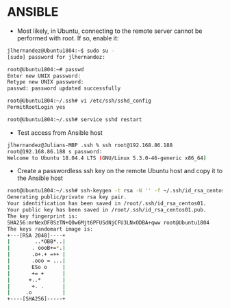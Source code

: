 # ANSIBLE 

* Most likely, in Ubuntu, connecting to the remote server cannot be performed with root. If so, enable it:

```bash
jlhernandez@Ubuntu1804:~$ sudo su -
[sudo] password for jlhernandez: 

root@Ubuntu1804:~# passwd
Enter new UNIX password: 
Retype new UNIX password: 
passwd: password updated successfully

root@Ubuntu1804:~/.ssh# vi /etc/ssh/sshd_config
PermitRootLogin yes

root@Ubuntu1804:~/.ssh# service sshd restart
```

* Test access from Ansible host
```bash
jlhernandez@Julians-MBP .ssh % ssh root@192.168.86.188
root@192.168.86.188 s password: 
Welcome to Ubuntu 18.04.4 LTS (GNU/Linux 5.3.0-46-generic x86_64)
```


* Create a passwordless ssh key on the remote Ubuntu host and copy it to the Ansible host

```bash
root@Ubuntu1804:~/.ssh# ssh-keygen -t rsa -N '' -f ~/.ssh/id_rsa_centos01
Generating public/private rsa key pair.
Your identification has been saved in /root/.ssh/id_rsa_centos01.
Your public key has been saved in /root/.ssh/id_rsa_centos01.pub.
The key fingerprint is:
SHA256:mrNexDF0SzTN+Q0w6Mjt6PFUSdNjCFU3LNxODBA+qww root@Ubuntu1804
The keys randomart image is:
+---[RSA 2048]----+
|        ..*OBB*..|
|       . oooB+=*.|
|       .o+.+ =++ |
|       .ooo = ...|
|       ESo o     |
|       += +      |
|      +..*       |
|       +. .      |
|     .o          |
+----[SHA256]-----+
```

